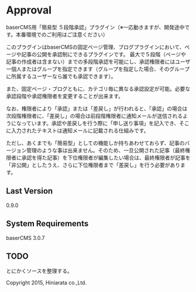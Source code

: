 Approval
==========
baserCMS用「簡易型 ５段階承認」プラグイン（※一応動きますが、開発途中です。本番環境でのご利用はご注意ください）


このプラグインはbaserCMSの固定ページ管理、ブログプラグインにおいて、ページや記事の公開を承認制にできるプラグインです。
最大で５段階（ページや記事の作成者は含まない）までの多段階承認を可能にし、承認権限者にはユーザー個人またはグループを指定できます（グループを指定した場合、そのグループに所属するユーザーなら誰でも承認できます）。


また、固定ページ・ブログともに、カテゴリ毎に異なる承認設定が可能。必要な承認段階や承認権限者を変更することが出来ます。


なお、権限者により「承認」または「差戻し」が行われると、「承認」の場合は次段階権限者に、「差戻し」の場合は前段階権限者に通知メールが送信されるようになっています。承認や差戻しを行う際に「申し送り事項」を記入でき、そこに入力されたテキストは通知メールに記載される仕組みです。


ただし、あくまでも「簡易型」としての機能しか持ちあわせておらず、記事のバージョン管理のような事は出来ません。そのため、一旦公開された記事（最終権限者に承認を得た記事）を下位権限者が編集したい場合は、最終権限者が記事を「非公開」としたうえ、さらに下位権限者まで「差戻し」を行う必要があります。


Last Version
-------
0.9.0


System Requirements
-------
baserCMS 3.0.7


TODO
-------
とにかくソースを整理する。


Copyright 2015, Hiniarata co.,Ltd.

